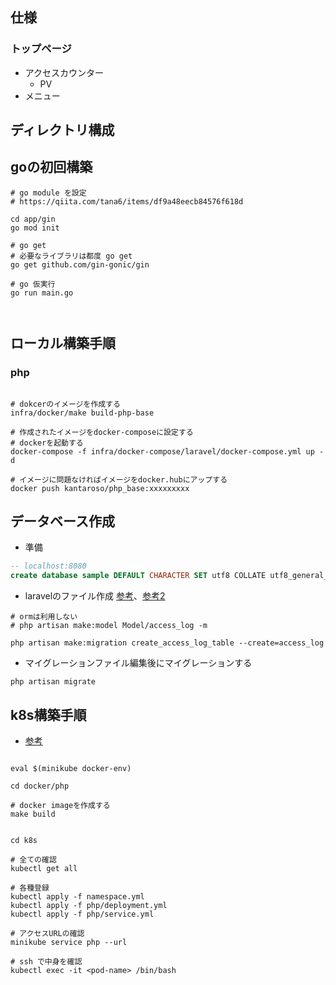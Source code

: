 ## 仕様

### トップページ
* アクセスカウンター
  * PV
* メニュー


## ディレクトリ構成

## goの初回構築

```sell
# go module を設定
# https://qiita.com/tana6/items/df9a48eecb84576f618d

cd app/gin
go mod init

# go get
# 必要なライブラリは都度 go get
go get github.com/gin-gonic/gin

# go 仮実行
go run main.go



```

## ローカル構築手順

### php

```shell

# dokcerのイメージを作成する
infra/docker/make build-php-base

# 作成されたイメージをdocker-composeに設定する
# dockerを起動する
docker-compose -f infra/docker-compose/laravel/docker-compose.yml up -d

# イメージに問題なければイメージをdocker.hubにアップする
docker push kantaroso/php_base:xxxxxxxxx

```


## データベース作成

* 準備
```sql
-- localhost:8080
create database sample DEFAULT CHARACTER SET utf8 COLLATE utf8_general_ci;
```

* laravelのファイル作成 [参考](https://qiita.com/shosho/items/a5a5839735dfef9214b1)、[参考2](https://readouble.com/laravel/5.7/ja/eloquent.html)

```shell
# ormは利用しない
# php artisan make:model Model/access_log -m

php artisan make:migration create_access_log_table --create=access_log
```

* マイグレーションファイル編集後にマイグレーションする
```shell
php artisan migrate
```

## k8s構築手順

* [参考](https://qiita.com/ocadaruma/items/efe720e46ae7ecb9ec25)

```shell

eval $(minikube docker-env)

cd docker/php

# docker imageを作成する
make build

```

```shell

cd k8s

# 全ての確認
kubectl get all

# 各種登録
kubectl apply -f namespace.yml
kubectl apply -f php/deployment.yml
kubectl apply -f php/service.yml

# アクセスURLの確認
minikube service php --url

# ssh で中身を確認
kubectl exec -it <pod-name> /bin/bash

```
